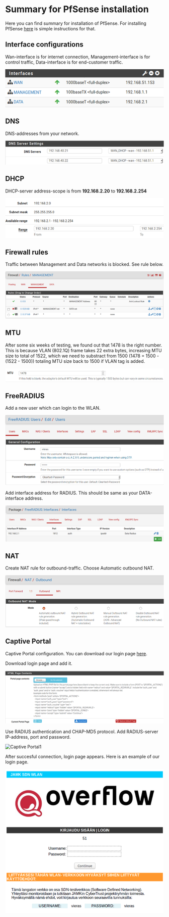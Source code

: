 # Summary for PfSense installation

Here you can find summary for installation of PfSense. For installing PfSense [here](https://doc.pfsense.org/index.php/Installing_pfSense) is simple instructions for that.

## Interface configurations

Wan-interface is for internet connection, Management-interface is for control traffic, Data-interface is for end-customer traffic.

![Interfaces](https://github.com/mikaelmalste/SDN/blob/master/pictures/interfaces2.png?raw=true)

## DNS

DNS-addresses from your network.

![DNS](https://github.com/mikaelmalste/SDN/blob/master/pictures/dns.png?raw=true)

## DHCP

DHCP-server address-scope is from **192.168.2.20** to **192.168.2.254**

![DHCP](https://github.com/mikaelmalste/SDN/blob/master/pictures/dhcp.png?raw=true)

## Firewall rules

Traffic between Management and Data networks is blocked. See rule below.

![Firewall rules](https://github.com/mikaelmalste/SDN/blob/master/pictures/firewall_rules.png?raw=true)

## MTU

After some six weeks of testing, we found out that 1478 is the right number. This is because VLAN (802.1Q) frame takes 22 extra bytes, increasing MTU size to total of 1522, which we need to substract from 1500 (1478 = 1500 - (1522 - 1500)) totaling MTU size back to 1500 if VLAN tag is added.

![MTU](https://github.com/mikaelmalste/SDN/blob/master/pictures/mtu.png?raw=true)

## FreeRADIUS

Add a new user which can login to the WLAN.

![User](https://github.com/mikaelmalste/SDN/blob/master/pictures/radius_user.png?raw=true)

Add interface address for RADIUS. This should be same as your DATA-interface address.

![Interface](https://github.com/mikaelmalste/SDN/blob/master/pictures/radius_int.png?raw=true)

## NAT

Create NAT rule for outbound-traffic. Choose Automatic outbound NAT.

![NAT](https://raw.githubusercontent.com/mikaelmalste/SDN/master/pictures/nat.png)

## Captive Portal

Captive Portal configuration. You can download our login page [here](https://github.com/mikaelmalste/SDN/blob/master/Random/index.php).

Download login page and add it.

![Login page](https://raw.githubusercontent.com/mikaelmalste/SDN/master/pictures/login_page.png)

Use RADIUS authentication and CHAP-MD5 protocol. Add RADIUS-server IP-address, port and password.

![Captive Portal1](hhttps://github.com/mikaelmalste/SDN/blob/master/pictures/captive1.png?raw=true)

After succesful connection, login page appears. Here is an example of our login page.

![Captive Portal2](https://github.com/mikaelmalste/SDN/blob/master/pictures/captive2.png?raw=true)


